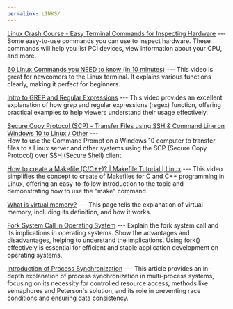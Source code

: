 ```yaml
---
permalink: LINKS/
---
```


[Linux Crash Course - Easy Terminal Commands for Inspecting Hardware](https://youtu.be/oGyJr-iUwt8?si=59V2boc0XfmlFekg) --- 
Some easy-to-use commands you can use to inspect hardware. 
These commands will help you list PCI devices, view information about your CPU, and more.

[60 Linux Commands you NEED to know (in 10 minutes)](https://www.youtube.com/watch?v=gd7BXuUQ91w) ---
This video is great for newcomers to the Linux terminal. It explains various functions clearly, making it perfect for beginners.

[Intro to GREP and Regular Expressions](https://www.youtube.com/watch?v=Cr9jjBbI2hk) ---
This video provides an excellent explanation of how grep and regular expressions (regex) function, offering practical examples to help viewers understand their usage effectively.

[Secure Copy Protocol (SCP) - Transfer Files using SSH & Command Line on Windows 10 to Linux / Other](https://www.youtube.com/watch?v=2u0I-U0D7Uk&t=279s) ---  
How to use the Command Prompt on a Windows 10 computer to transfer files to a Linux server and other systems using the SCP (Secure Copy Protocol) over SSH (Secure Shell) client.

[How to create a Makefile (C/C++)? | Makefile Tutorial | Linux](https://www.youtube.com/watch?v=O5mG8H36V44) --- 
This video simplifies the concept to create of Makefiles for C and C++ programming in Linux, offering an easy-to-follow introduction to the topic and demonstrating how to use the "make" command.

[What is virtual memory?](https://www.techtarget.com/searchstorage/definition/virtual-memory#:~:text=Virtual%20memory%20is%20a%20common,(RAM)%20to%20disk%20storage.) ---
This page tells the explanation of virtual memory, including its definition, and how it works.

[Fork System Call in Operating System](https://www.geeksforgeeks.org/fork-system-call-in-operating-system/) ---
Explain the fork system call and its implications in operating systems. Show the advantages and disadvantages, helping to understand the implications. Using fork() effectively is essential for efficient and stable application development on operating systems.

[Introduction of Process Synchronization](https://www.geeksforgeeks.org/introduction-of-process-synchronization/) ---
This article provides an in-depth explanation of process synchronization in multi-process systems, focusing on its necessity for controlled resource access, methods like semaphores and Peterson's solution, and its role in preventing race conditions and ensuring data consistency.
